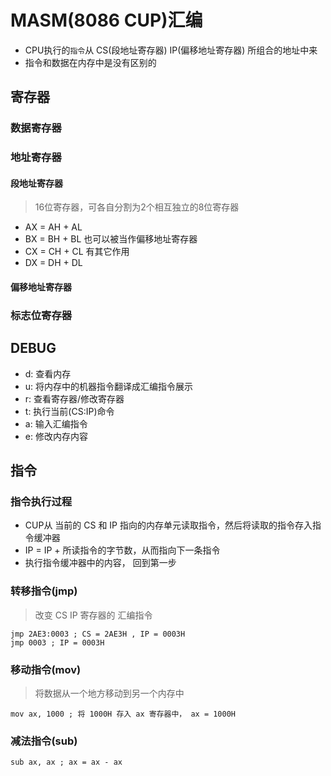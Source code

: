 # MASM(8086 CUP)汇编

- CPU执行的`指令`从 CS(段地址寄存器) IP(偏移地址寄存器) 所组合的地址中来
- 指令和数据在内存中是没有区别的

## 寄存器

### 数据寄存器

### 地址寄存器

#### 段地址寄存器

> 16位寄存器，可各自分割为2个相互独立的8位寄存器

- AX = AH + AL
- BX = BH + BL    也可以被当作偏移地址寄存器
- CX = CH + CL    有其它作用
- DX = DH + DL

#### 偏移地址寄存器

### 标志位寄存器

## DEBUG

- d: 查看内存
- u: 将内存中的机器指令翻译成汇编指令展示
- r: 查看寄存器/修改寄存器
- t: 执行当前(CS:IP)命令
- a: 输入汇编指令
- e: 修改内存内容

## 指令

### 指令执行过程

- CUP从 当前的 CS 和 IP 指向的内存单元读取指令，然后将读取的指令存入指令缓冲器
- IP = IP + 所读指令的字节数，从而指向下一条指令
- 执行指令缓冲器中的内容， 回到第一步

### 转移指令(jmp)

> 改变 CS IP 寄存器的 汇编指令

```assembly
jmp 2AE3:0003 ; CS = 2AE3H , IP = 0003H
jmp 0003 ; IP = 0003H
```

### 移动指令(mov)

> 将数据从一个地方移动到另一个内存中

```assembly
mov ax, 1000 ; 将 1000H 存入 ax 寄存器中， ax = 1000H
```

### 减法指令(sub)

```assembly
sub ax, ax ; ax = ax - ax
```

